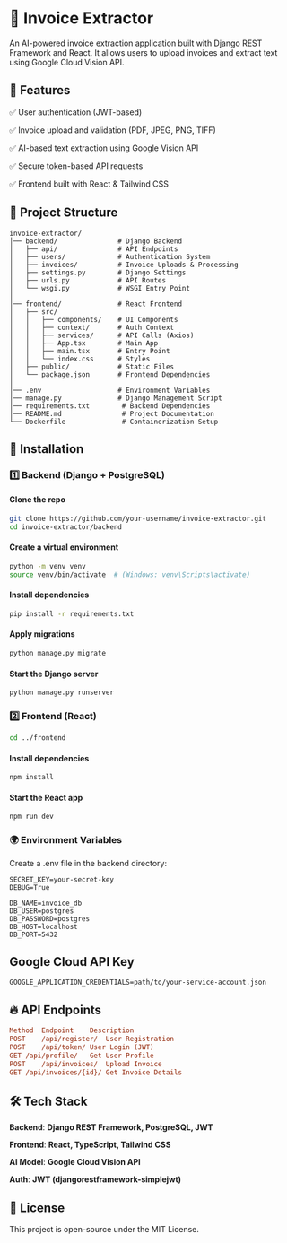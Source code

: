 # 📄 Invoice Extractor

An AI-powered invoice extraction application built with Django REST Framework and React. It allows users to upload invoices and extract text using Google Cloud Vision API.

## 🚀 Features

✅ User authentication (JWT-based)

✅ Invoice upload and validation (PDF, JPEG, PNG, TIFF)

✅ AI-based text extraction using Google Vision API

✅ Secure token-based API requests

✅ Frontend built with React & Tailwind CSS

## 📂 Project Structure


```
invoice-extractor/
│── backend/               # Django Backend
│   ├── api/               # API Endpoints
│   ├── users/             # Authentication System
│   ├── invoices/          # Invoice Uploads & Processing
│   ├── settings.py        # Django Settings
│   ├── urls.py            # API Routes
│   └── wsgi.py            # WSGI Entry Point
│
│── frontend/              # React Frontend
│   ├── src/
│   │   ├── components/    # UI Components
│   │   ├── context/       # Auth Context
│   │   ├── services/      # API Calls (Axios)
│   │   ├── App.tsx        # Main App
│   │   ├── main.tsx       # Entry Point
│   │   └── index.css      # Styles
│   ├── public/            # Static Files
│   └── package.json       # Frontend Dependencies
│
│── .env                   # Environment Variables
│── manage.py              # Django Management Script
│── requirements.txt        # Backend Dependencies
│── README.md               # Project Documentation
└── Dockerfile              # Containerization Setup
```

## 🔧 Installation

### 1️⃣ Backend (Django + PostgreSQL)

#### Clone the repo

```sh
git clone https://github.com/your-username/invoice-extractor.git
cd invoice-extractor/backend
```

#### Create a virtual environment

```sh
python -m venv venv
source venv/bin/activate  # (Windows: venv\Scripts\activate)
```

#### Install dependencies

```sh
pip install -r requirements.txt
```

#### Apply migrations

```sh
python manage.py migrate
```

#### Start the Django server

```sh
python manage.py runserver
```

### 2️⃣ Frontend (React)

```sh
cd ../frontend
```

#### Install dependencies

```bash
npm install
```

#### Start the React app

```bash
npm run dev
```

### 🌍 Environment Variables

Create a .env file in the backend directory:

```env
SECRET_KEY=your-secret-key
DEBUG=True

DB_NAME=invoice_db
DB_USER=postgres
DB_PASSWORD=postgres
DB_HOST=localhost
DB_PORT=5432
```

## Google Cloud API Key

```env
GOOGLE_APPLICATION_CREDENTIALS=path/to/your-service-account.json
```

## 🔥 API Endpoints

```ini
Method	Endpoint	Description
POST	/api/register/	User Registration
POST	/api/token/	User Login (JWT)
GET	/api/profile/	Get User Profile
POST	/api/invoices/	Upload Invoice
GET	/api/invoices/{id}/	Get Invoice Details
```

## 🛠 Tech Stack

****Backend****: __Django REST Framework, PostgreSQL, JWT__

****Frontend****: __React, TypeScript, Tailwind CSS__

****AI Model****: __Google Cloud Vision API__

****Auth****: __JWT (djangorestframework-simplejwt)__


## 📝 License

This project is open-source under the MIT License.
